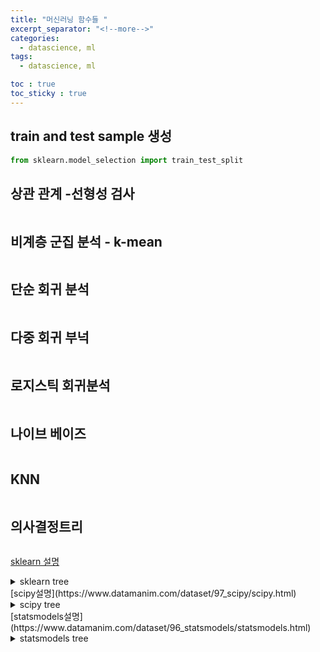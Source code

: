 ```yaml
---
title: "머신러닝 함수들 "
excerpt_separator: "<!--more-->"
categories:
  - datascience, ml
tags:
  - datascience, ml

toc : true
toc_sticky : true
---
```


## train and test sample 생성
```python
from sklearn.model_selection import train_test_split

```

## 상관 관계 -선형성 검사
```python
```


## 비계층 군집 분석 - k-mean
```python
```

## 단순 회귀 분석
```python
```

## 다중 회귀 부넉
```python
```

## 로지스틱 회귀분석
```python
```

## 나이브 베이즈
```python
```

## KNN
```python
```

## 의사결정트리
```python
```

[sklearn 설명](https://www.datamanim.com/dataset/98_sklearn/sklearn.html#)
<details>
<summary>sklearn tree</summary>
  
```
sklearn
│
├── 01 preprocessing (전처리)
│   │
│   ├── 스케일러
│   │   ├── MinMaxScaler
│   │   ├── RobustScaler
│   │   └── StandardScaler
│   │
│   └── 인코더
│       ├── LabelEncoder
│       └── OneHotEncoder
│  
├── 02 model_selection (모델링 전처리)
│   │
│   ├── 데이터셋 분리
│   │   ├── KFold
│   │   ├── StratifiedKFold
│   │   └── train_test_split
│   │
│   └── 하이퍼파라미터 튜닝
│       └── GridSearchCV
│
├── 03 모델학습
│   │
│   ├── ensemble
│   │   ├── AdaBoostClassifier
│   │   ├── GradientBoostingClassifier
│   │   ├── RandomForestClassifier
│   │   └── RandomForestRegressor
│   │
│   ├── linear_model
│   │   ├── LogisticRegression
│   │   └── RidgeClassifier
│   │
│   ├── neighbors
│   │   └── KNeighborsClassifier
│   │
│   ├── svm
│   │   ├── SVC
│   │   └── SVR
│   │
│   └── tree
│       ├── DecisionTreeClassifier
│       ├── DecisionTreeRegressor
│       ├── ExtraTreeClassifier
│       └── ExtraTreeRegressor
│
├── 04 모델평가
│   │
│   ├── metrics
│   │   ├── accuracy_score
│   │   ├── classification_report
│   │   ├── confusion_matrix
│   │   ├── f1_score
│   │   ├── log_loss
│   │   ├── mean_absolute_error
│   │   ├── mean_squared_error
│   │   └── roc_auc_score
│   │
│   └── model (정의된 모델에서 추출)
│       ├── predict
│       └── predict_proba
│
└── 05 최종앙상블
    │
    └── ensemble
        ├── StackingClassifier
        ├── StackingRegressor
        ├── VotingClassifier
        └── VotingRegressor
```
</details>
[scipy설명](https://www.datamanim.com/dataset/97_scipy/scipy.html)    
<details>
<summary>scipy tree</summary>
  
```
scipy
│
├── 01 integrate 수치적분, 미분방정식
│  
├── 02 linalg (선형대수, 매트릭스 분해)
│ 
├── 03 optimize (방정식 해 구하는 알고리즘, 함수 최적화)
│ 
├── 04 signal (신호 관련)
│
├── 05 sparse (희소 행렬, 희소 선형 시스템)
│
└── 06 stats (통계 분석) 
```
</details>
[statsmodels설명](https://www.datamanim.com/dataset/96_statsmodels/statsmodels.html)   
<details>
<summary>statsmodels tree</summary>
  
```
statsmodels
│
├── 01 사후분석
│   │
│   └──stats
│       └── multicomp
│           ├── MultiComparison
│           │   └── allpairtest
│           └── pairwise_tukeyhsd
│
├── 02 시계열분석
│   │
│   ├── graphics.tsaplots
│   │   ├── plot_acf
│   │   └── plot_pacf
│   └── tsa
│       ├── arima_model
│       │   └── ARIMA
│       └── statesplace.sarimax
│           └── SARIMAX
│
├── 03 ANOVA (scipy모듈과 함께써야 모두 커버가능, 이분산 anova의 경우 pingouin모듈의 welch_anova를 사용)
│   │
│   ├── 다원분산분석 or 이원분산분석
│   └── 일원분산분석
│       └── stats.anova
│           └── anova_lm
│
└── 04 회귀분석
    │
    └── formula.api
        └── ols
```
</details>
